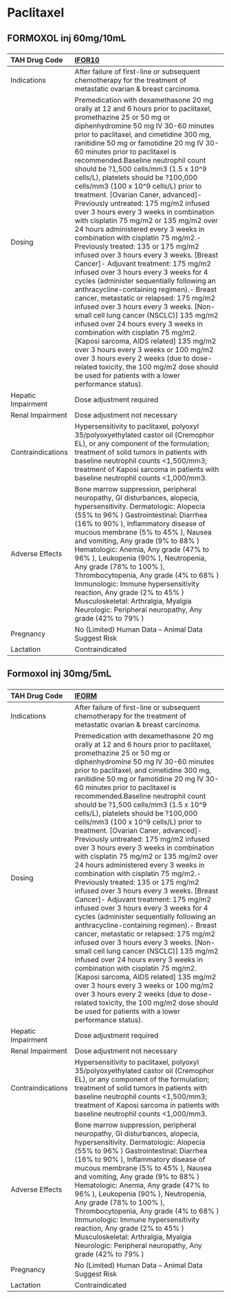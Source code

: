 # Paclitaxel

## FORMOXOL inj 60mg/10mL

##### 

| TAH Drug Code      | [IFOR10](https://www.tahsda.org.tw/drugs/hissearch.php?drug_code=IFOR10)                                                                                                                                                                                                                                                                                                                                                                                                                                                                                                                                                                                                                                                                                                                                                                                                                                                                                                                                                                                                                                                                                                                                                                                                                                                                                                                   |
|:-------------------|:-------------------------------------------------------------------------------------------------------------------------------------------------------------------------------------------------------------------------------------------------------------------------------------------------------------------------------------------------------------------------------------------------------------------------------------------------------------------------------------------------------------------------------------------------------------------------------------------------------------------------------------------------------------------------------------------------------------------------------------------------------------------------------------------------------------------------------------------------------------------------------------------------------------------------------------------------------------------------------------------------------------------------------------------------------------------------------------------------------------------------------------------------------------------------------------------------------------------------------------------------------------------------------------------------------------------------------------------------------------------------------------------|
| Indications        | After failure of first-line or subsequent chemotherapy for the treatment of metastatic ovarian & breast carcinoma.                                                                                                                                                                                                                                                                                                                                                                                                                                                                                                                                                                                                                                                                                                                                                                                                                                                                                                                                                                                                                                                                                                                                                                                                                                                                         |
| Dosing             | Premedication with dexamethasone 20 mg orally at 12 and 6 hours prior to paclitaxel, promethazine 25 or 50 mg or diphenhydromine 50 mg IV 30-60 minutes prior to paclitaxel, and cimetidine 300 mg, ranitidine 50 mg or famotidine 20 mg IV 30-60 minutes prior to paclitaxel is recommended.Baseline neutrophil count should be ?1,500 cells/mm3 (1.5 x 10^9 cells/L), platelets should be ?100,000 cells/mm3 (100 x 10^9 cells/L) prior to treatment. [Ovarian Caner, advanced]- Previously untreated: 175 mg/m2 infused over 3 hours every 3 weeks in combination with cisplatin 75 mg/m2 or 135 mg/m2 over 24 hours administered every 3 weeks in combination with cisplatin 75 mg/m2.- Previously treated: 135 or 175 mg/m2 infused over 3 hours every 3 weeks.  [Breast Cancer]- Adjuvant treatment: 175 mg/m2 infused over 3 hours every 3 weeks for 4 cycles (administer sequentially following an anthracycline-containing regimen).- Breast cancer, metastatic or relapsed: 175 mg/m2 infused over 3 hours every 3 weeks. [Non-small cell lung cancer (NSCLC)] 135 mg/m2 infused over 24 hours every 3 weeks in combination with cisplatin 75 mg/m2. [Kaposi sarcoma, AIDS related] 135 mg/m2 over 3 hours every 3 weeks or 100 mg/m2 over 3 hours every 2 weeks (due to dose-related toxicity, the 100 mg/m2 dose should be used for patients with a lower performance status). |
| Hepatic Impairment | Dose adjustment required                                                                                                                                                                                                                                                                                                                                                                                                                                                                                                                                                                                                                                                                                                                                                                                                                                                                                                                                                                                                                                                                                                                                                                                                                                                                                                                                                                   |
| Renal Impairment   | Dose adjustment not necessary                                                                                                                                                                                                                                                                                                                                                                                                                                                                                                                                                                                                                                                                                                                                                                                                                                                                                                                                                                                                                                                                                                                                                                                                                                                                                                                                                              |
| Contraindications  | Hypersensitivity to paclitaxel, polyoxyl 35/polyoxyethylated castor oil (Cremophor EL), or any component of the formulation; treatment of solid tumors in patients with baseline neutrophil counts <1,500/mm3; treatment of Kaposi sarcoma in patients with baseline neutrophil counts <1,000/mm3.                                                                                                                                                                                                                                                                                                                                                                                                                                                                                                                                                                                                                                                                                                                                                                                                                                                                                                                                                                                                                                                                                         |
| Adverse Effects    | Bone marrow suppression, peripheral neuropathy, GI disturbances, alopecia, hypersensitivity. Dermatologic: Alopecia (55% to 96% ) Gastrointestinal: Diarrhea (16% to 90% ), Inflammatory disease of mucous membrane (5% to 45% ), Nausea and vomiting, Any grade (9% to 88% ) Hematologic: Anemia, Any grade (47% to 96% ), Leukopenia (90% ), Neutropenia, Any grade (78% to 100% ), Thrombocytopenia, Any grade (4% to 68% ) Immunologic: Immune hypersensitivity reaction, Any grade (2% to 45% ) Musculoskeletal: Arthralgia, Myalgia Neurologic: Peripheral neuropathy, Any grade (42% to 79% )                                                                                                                                                                                                                                                                                                                                                                                                                                                                                                                                                                                                                                                                                                                                                                                       |
| Pregnancy          | No (Limited) Human Data – Animal Data Suggest Risk                                                                                                                                                                                                                                                                                                                                                                                                                                                                                                                                                                                                                                                                                                                                                                                                                                                                                                                                                                                                                                                                                                                                                                                                                                                                                                                                         |
| Lactation          | Contraindicated                                                                                                                                                                                                                                                                                                                                                                                                                                                                                                                                                                                                                                                                                                                                                                                                                                                                                                                                                                                                                                                                                                                                                                                                                                                                                                                                                                            |

## Formoxol inj 30mg/5mL

##### 

| TAH Drug Code      | [IFORM](https://www.tahsda.org.tw/drugs/hissearch.php?drug_code=IFORM)                                                                                                                                                                                                                                                                                                                                                                                                                                                                                                                                                                                                                                                                                                                                                                                                                                                                                                                                                                                                                                                                                                                                                                                                                                                                                                                     |
|:-------------------|:-------------------------------------------------------------------------------------------------------------------------------------------------------------------------------------------------------------------------------------------------------------------------------------------------------------------------------------------------------------------------------------------------------------------------------------------------------------------------------------------------------------------------------------------------------------------------------------------------------------------------------------------------------------------------------------------------------------------------------------------------------------------------------------------------------------------------------------------------------------------------------------------------------------------------------------------------------------------------------------------------------------------------------------------------------------------------------------------------------------------------------------------------------------------------------------------------------------------------------------------------------------------------------------------------------------------------------------------------------------------------------------------|
| Indications        | After failure of first-line or subsequent chemotherapy for the treatment of metastatic ovarian & breast carcinoma.                                                                                                                                                                                                                                                                                                                                                                                                                                                                                                                                                                                                                                                                                                                                                                                                                                                                                                                                                                                                                                                                                                                                                                                                                                                                         |
| Dosing             | Premedication with dexamethasone 20 mg orally at 12 and 6 hours prior to paclitaxel, promethazine 25 or 50 mg or diphenhydromine 50 mg IV 30-60 minutes prior to paclitaxel, and cimetidine 300 mg, ranitidine 50 mg or famotidine 20 mg IV 30-60 minutes prior to paclitaxel is recommended.Baseline neutrophil count should be ?1,500 cells/mm3 (1.5 x 10^9 cells/L), platelets should be ?100,000 cells/mm3 (100 x 10^9 cells/L) prior to treatment. [Ovarian Caner, advanced]- Previously untreated: 175 mg/m2 infused over 3 hours every 3 weeks in combination with cisplatin 75 mg/m2 or 135 mg/m2 over 24 hours administered every 3 weeks in combination with cisplatin 75 mg/m2.- Previously treated: 135 or 175 mg/m2 infused over 3 hours every 3 weeks.  [Breast Cancer]- Adjuvant treatment: 175 mg/m2 infused over 3 hours every 3 weeks for 4 cycles (administer sequentially following an anthracycline-containing regimen).- Breast cancer, metastatic or relapsed: 175 mg/m2 infused over 3 hours every 3 weeks. [Non-small cell lung cancer (NSCLC)] 135 mg/m2 infused over 24 hours every 3 weeks in combination with cisplatin 75 mg/m2. [Kaposi sarcoma, AIDS related] 135 mg/m2 over 3 hours every 3 weeks or 100 mg/m2 over 3 hours every 2 weeks (due to dose-related toxicity, the 100 mg/m2 dose should be used for patients with a lower performance status). |
| Hepatic Impairment | Dose adjustment required                                                                                                                                                                                                                                                                                                                                                                                                                                                                                                                                                                                                                                                                                                                                                                                                                                                                                                                                                                                                                                                                                                                                                                                                                                                                                                                                                                   |
| Renal Impairment   | Dose adjustment not necessary                                                                                                                                                                                                                                                                                                                                                                                                                                                                                                                                                                                                                                                                                                                                                                                                                                                                                                                                                                                                                                                                                                                                                                                                                                                                                                                                                              |
| Contraindications  | Hypersensitivity to paclitaxel, polyoxyl 35/polyoxyethylated castor oil (Cremophor EL), or any component of the formulation; treatment of solid tumors in patients with baseline neutrophil counts <1,500/mm3; treatment of Kaposi sarcoma in patients with baseline neutrophil counts <1,000/mm3.                                                                                                                                                                                                                                                                                                                                                                                                                                                                                                                                                                                                                                                                                                                                                                                                                                                                                                                                                                                                                                                                                         |
| Adverse Effects    | Bone marrow suppression, peripheral neuropathy, GI disturbances, alopecia, hypersensitivity. Dermatologic: Alopecia (55% to 96% ) Gastrointestinal: Diarrhea (16% to 90% ), Inflammatory disease of mucous membrane (5% to 45% ), Nausea and vomiting, Any grade (9% to 88% ) Hematologic: Anemia, Any grade (47% to 96% ), Leukopenia (90% ), Neutropenia, Any grade (78% to 100% ), Thrombocytopenia, Any grade (4% to 68% ) Immunologic: Immune hypersensitivity reaction, Any grade (2% to 45% ) Musculoskeletal: Arthralgia, Myalgia Neurologic: Peripheral neuropathy, Any grade (42% to 79% )                                                                                                                                                                                                                                                                                                                                                                                                                                                                                                                                                                                                                                                                                                                                                                                       |
| Pregnancy          | No (Limited) Human Data – Animal Data Suggest Risk                                                                                                                                                                                                                                                                                                                                                                                                                                                                                                                                                                                                                                                                                                                                                                                                                                                                                                                                                                                                                                                                                                                                                                                                                                                                                                                                         |
| Lactation          | Contraindicated                                                                                                                                                                                                                                                                                                                                                                                                                                                                                                                                                                                                                                                                                                                                                                                                                                                                                                                                                                                                                                                                                                                                                                                                                                                                                                                                                                            |

